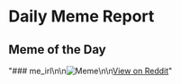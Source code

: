 # Daily Meme Report

## Meme of the Day
"### me_irl\n\n![Meme](https://i.redd.it/lj0e3s8h0tye1.png)\n\n[View on Reddit](https://redd.it/1kepzeg)"
